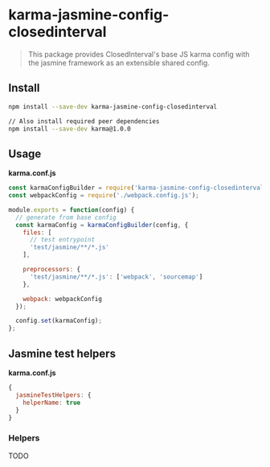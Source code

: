 # karma-jasmine-config-closedinterval

> This package provides ClosedInterval's base JS karma config with the jasmine framework as an extensible shared config.

## Install

```sh
npm install --save-dev karma-jasmine-config-closedinterval
```

```sh
// Also install required peer dependencies
npm install --save-dev karma@1.0.0
```

## Usage

**karma.conf.js**

```js
const karmaConfigBuilder = require('karma-jasmine-config-closedinterval');
const webpackConfig = require('./webpack.config.js');

module.exports = function(config) {
  // generate from base config
  const karmaConfig = karmaConfigBuilder(config, {
    files: [
      // test entrypoint
      'test/jasmine/**/*.js'
    ],

    preprocessors: {
      'test/jasmine/**/*.js': ['webpack', 'sourcemap']
    },

    webpack: webpackConfig
  });

  config.set(karmaConfig);
};
```

## Jasmine test helpers

**karma.conf.js**

```js
{
  jasmineTestHelpers: {
    helperName: true
  }
}
```

### Helpers

TODO
